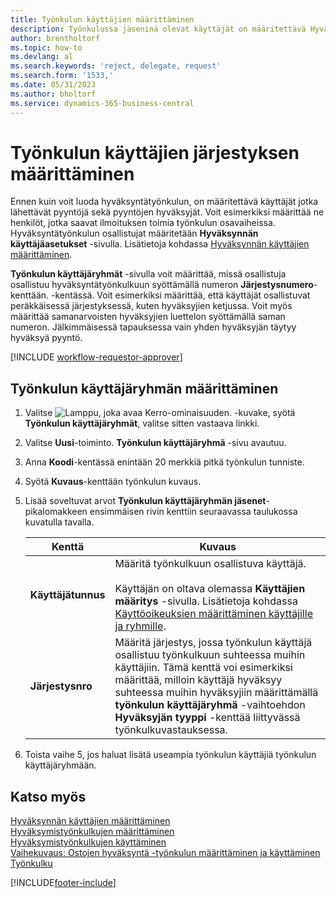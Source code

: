 ```yaml
---
title: Työnkulun käyttäjien määrittäminen
description: Työnkulussa jäseninä olevat käyttäjät on määritettävä Hyväksynnän käyttäjäasetukset -sivulla ennen kuin voit luoda työnkulun.
author: brentholtorf
ms.topic: how-to
ms.devlang: al
ms.search.keywords: 'reject, delegate, request'
ms.search.form: '1533,'
ms.date: 05/31/2023
ms.author: bholtorf
ms.service: dynamics-365-business-central
---
```

# Työnkulun käyttäjien järjestyksen määrittäminen

Ennen kuin voit luoda hyväksyntätyönkulun, on määritettävä käyttäjät jotka lähettävät pyyntöjä sekä pyyntöjen hyväksyjät. Voit esimerkiksi määrittää ne henkilöt, jotka saavat ilmoituksen toimia työnkulun osavaiheissa. Hyväksyntätyönkulun osallistujat määritetään **Hyväksynnän käyttäjäasetukset** -sivulla. Lisätietoja kohdassa [Hyväksynnän käyttäjien määrittäminen](across-how-to-set-up-approval-users.md).

**Työnkulun käyttäjäryhmät** -sivulla voit määrittää, missä osallistuja osallistuu hyväksyntätyönkulkuun syöttämällä numeron **Järjestysnumero**-kenttään. -kentässä. Voit esimerkiksi määrittää, että käyttäjät osallistuvat peräkkäisessä järjestyksessä, kuten hyväksyjien ketjussa. Voit myös määrittää samanarvoisten hyväksyjien luettelon syöttämällä saman numeron. Jälkimmäisessä tapauksessa vain yhden hyväksyjän täytyy hyväksyä pyyntö.

[!INCLUDE [workflow-requestor-approver](includes/workflow-requestor-approver.md)]

## Työnkulun käyttäjäryhmän määrittäminen

1. Valitse ![Lamppu, joka avaa Kerro-ominaisuuden.](media/ui-search/search_small.png "Kerro, mitä haluat tehdä") -kuvake, syötä **Työnkulun käyttäjäryhmät**, valitse sitten vastaava linkki.  
2. Valitse **Uusi**-toiminto. **Työnkulun käyttäjäryhmä** -sivu avautuu.  
3. Anna **Koodi**-kentässä enintään 20 merkkiä pitkä työnkulun tunniste.  
4. Syötä **Kuvaus**-kenttään työnkulun kuvaus.  
5. Lisää soveltuvat arvot **Työnkulun käyttäjäryhmän jäsenet**-pikalomakkeen ensimmäisen rivin kenttiin seuraavassa taulukossa kuvatulla tavalla.  

   |Kenttä|Kuvaus|
   |-----|-----------|
   |**Käyttäjätunnus**|Määritä työnkulkuun osallistuva käyttäjä.<br /><br /> Käyttäjän on oltava olemassa **Käyttäjien määritys** -sivulla. Lisätietoja kohdassa [Käyttöoikeuksien määrittäminen käyttäjille ja ryhmille](ui-define-granular-permissions.md).|
   |**Järjestysnro**|Määritä järjestys, jossa työnkulun käyttäjä osallistuu työnkulkuun suhteessa muihin käyttäjiin. Tämä kenttä voi esimerkiksi määrittää, milloin käyttäjä hyväksyy suhteessa muihin hyväksyjiin määrittämällä **työnkulun käyttäjäryhmä** -vaihtoehdon **Hyväksyjän tyyppi** -kenttää liittyvässä työnkulkuvastauksessa.| 

6. Toista vaihe 5, jos haluat lisätä useampia työnkulun käyttäjiä työnkulun käyttäjäryhmään.  

## Katso myös

[Hyväksynnän käyttäjien määrittäminen](across-how-to-set-up-approval-users.md)  
[Hyväksymistyönkulkujen määrittäminen](across-set-up-workflows.md)  
[Hyväksymistyönkulkujen käyttäminen](across-use-workflows.md)  
[Vaihekuvaus: Ostojen hyväksyntä -työnkulun määrittäminen ja käyttäminen](walkthrough-setting-up-and-using-a-purchase-approval-workflow.md)  
[Työnkulku](across-workflow.md)  

[!INCLUDE[footer-include](includes/footer-banner.md)]
